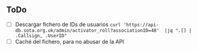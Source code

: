 ## ToDo

* [ ] Descargar fichero de IDs de usuarios `curl 'https://api-db.sota.org.uk/admin/activator_roll?associationID=48'  |jq ".[] | .Callsign, .UserID"`
* [ ] Caché del fichero, para no abusar de la API

